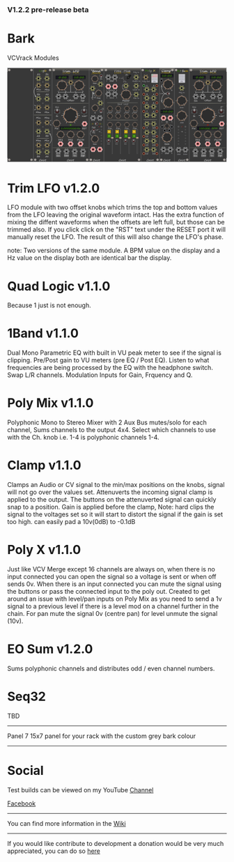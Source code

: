 ### V1.2.2 pre-release beta

# Bark
VCVrack Modules

![pack](image/splash_v1.2.0.PNG)


# Trim LFO v1.2.0
LFO module with two offset knobs which trims the top and bottom values from the LFO leaving the original waveform intact. Has the
extra function of mixing the diffent waveforms when the offsets are left full, but those can be trimmed also. If you click click on the
"RST" text under the RESET port it will manually reset the LFO. The result of this will also change the LFO's phase.

note: Two versions of the same module. A BPM value on the display and a Hz value on the display both are identical bar the display.

# Quad Logic v1.1.0
Because 1 just is not enough.

# 1Band v1.1.0
Dual Mono Parametric EQ with built in VU peak meter to see if the signal is clipping. Pre/Post gain to VU meters (pre EQ / Post EQ). 
Listen to what frequencies are being processed by the EQ with the headphone switch. Swap L/R channels. Modulation Inputs for Gain,
Frquency and Q. 

# Poly Mix v1.1.0
Polyphonic Mono to Stereo Mixer with 2 Aux Bus mutes/solo for each channel, Sums channels to the output 4x4. Select which channels to
use with the Ch. knob i.e. 1-4 is polyphonic channels 1-4. 

# Clamp v1.1.0
Clamps an Audio or CV signal to the min/max positions on the knobs, signal will not go over the values set. Attenuverts the incoming
signal clamp is applied to the output. The buttons on the attenuverted signal can quickly snap to a position. Gain is applied before the
clamp, Note: hard clips the signal to the voltages set so it will start to distort the signal if the gain is set too high. 
can easily pad a 10v(0dB) to -0.1dB 

# Poly X v1.1.0
Just like VCV Merge except 16 channels are always on, when there is no input connected you can open the signal so a voltage is sent or
when off sends 0v. When there is an input connected you can mute the signal using the buttons or pass the connected input to the poly
out. Created to get around an issue with level/pan inputs on Poly Mix as you need to send a 1v signal to a previous level if there is a
level mod on a channel further in the chain. For pan mute the signal 0v (centre pan) for level unmute the signal (10v).

# EO Sum v1.2.0
Sums polyphonic channels and distributes odd / even channel numbers.

# Seq32
TBD

---------
Panel 7
15x7 panel for your rack with the custom grey bark colour

---------
# Social
Test builds can be viewed on my YouTube [Channel](https://www.youtube.com/channel/UCgXuIsOMqlTLbuXRaUjBWuA/featured?view_as=subscriber)

[Facebook](https://www.facebook.com/phil.golden.5070)



--------

You can find more information in the [Wiki](https://github.com/Coirt/Bark/wiki)

--------
 
If you would like contribute to development a donation would be very much appreciated, you can do so [here](https://www.paypal.me/philgolden)
